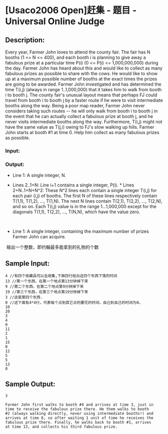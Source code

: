 # [Usaco2006 Open]赶集 - 题目 - Universal Online Judge

## Description: 

Every year, Farmer John loves to attend the county fair. The fair has N booths (1 <= N <= 400), and each booth i is planning to give away a fabulous prize at a particular time P(i) (0 <= P(i) <= 1,000,000,000) during the day. Farmer John has heard about this and would like to collect as many fabulous prizes as possible to share with the cows. He would like to show up at a maximum possible number of booths at the exact times the prizes are going to be awarded. Farmer John investigated and has determined the time T(i,j) (always in range 1..1,000,000) that it takes him to walk from booth i to booth j. The county fair's unusual layout means that perhaps FJ could travel from booth i to booth j by a faster route if he were to visit intermediate booths along the way. Being a poor map reader, Farmer John never considers taking such routes -- he will only walk from booth i to booth j in the event that he can actually collect a fabulous prize at booth j, and he never visits intermediate booths along the way. Furthermore, T(i,j) might not have the same value as T(j,i) owing to FJ's slow walking up hills. Farmer John starts at booth #1 at time 0. Help him collect as many fabulous prizes as possible. 

### Input: 



### Output: 

* Line 1: A single integer, N. 

* Lines 2..1+N: Line i+1 contains a single integer, P(i). * Lines 2+N..1+N+N^2: These N^2 lines each contain a single integer T(i,j) for each pair (i,j) of booths. The first N of these lines respectively contain T(1,1), T(1,2), ..., T(1,N). The next N lines contain T(2,1), T(2,2), ..., T(2,N), and so on. Each T(i,j) value is in the range 1...1,000,000 except for the diagonals T(1,1), T(2,2), ..., T(N,N), which have the value zero.

   

* Line 1: A single integer, containing the maximum number of prizes Farmer John can acquire. 

 输出一个整数，即约翰最多能拿到的礼物的个数


## Sample Input: 
```
4 //有四个收藏品可以去收集,下面四行给出这四个东西下落的时间
13 //第一个东西，在第一个地点第13分钟掉下来
9 //第二个东西，在第二个地点第9分钟掉下来
19 //第三个东西，在第三个地点第19分钟掉下来
3 //这是第四个东西.
0 //这下面有4*4行，代表每个点到其它点的要花的时间，自己到自己的时间为0。
10
20
3
4
0
11
2
1
15
0
12
5
5
13
0

```

## Sample Output: 
```
3

Farmer John first walks to booth #4 and arrives at time 3, just in
time to receive the fabulous prize there. He them walks to booth
#2 (always walking directly, never using intermediate booths!) and
arrives at time 8, so after waiting 1 unit of time he receives the
fabulous prize there. Finally, he walks back to booth #1, arrives
at time 13, and collects his third fabulous prize.

```
